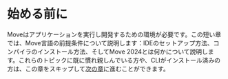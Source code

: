 # 始める前に

Moveはアプリケーションを実行し開発するための環境が必要です。この短い章では、Move言語の前提条件について説明します：IDEのセットアップ方法、コンパイラのインストール方法、そしてMove 2024とは何かについて説明します。これらのトピックに既に慣れ親しんでいる方や、CLIがインストール済みの方は、この章をスキップして[次の章](../your-first-move/hello-world.md)に進むことができます。
